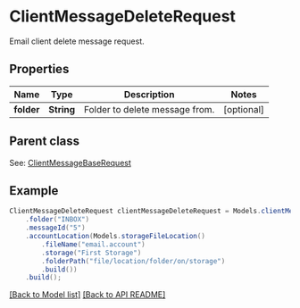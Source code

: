 
# ClientMessageDeleteRequest

Email client delete message request.             

## Properties
Name | Type | Description | Notes
------------ | ------------- | ------------- | -------------
**folder** | **String** | Folder to delete message from.              |  [optional]

## Parent class

See: [ClientMessageBaseRequest](ClientMessageBaseRequest.md)


## Example
```java
ClientMessageDeleteRequest clientMessageDeleteRequest = Models.clientMessageDeleteRequest()
    .folder("INBOX")
    .messageId("5")
    .accountLocation(Models.storageFileLocation()
        .fileName("email.account")
        .storage("First Storage")
        .folderPath("file/location/folder/on/storage")
        .build())
    .build();
```


[[Back to Model list]](Models.md) [[Back to API README]](README.md)


